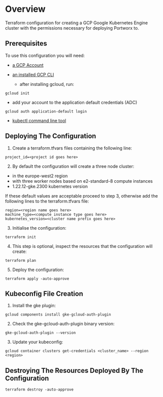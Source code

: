 # Overview

Terraform configuration for creating a GCP Google Kubernetes Engine cluster with the permissions necessary for deploying Portworx to.

## Prerequisites

To use this configuration you will need:

- [a GCP Account](https://console.cloud.google.com/)

- [an installed GCP CLI](https://cloud.google.com/sdk/docs/install)
  - after installing gcloud, run:
```
gcloud init
```
  - add your account to the application default credentials (ADC)
```
gcloud auth application-default login
```
- [kubectl command line tool](https://kubernetes.io/docs/tasks/tools/)

## Deploying The Configuration

1. Create a terraform.tfvars files containing the following line:
```
project_id=<project id goes here>
```

2. By default the configuration will create a three node cluster:

- in the europe-west2 region
- with three worker nodes based on e2-standard-8 compute instances
- 1.22.12-gke.2300 kubernetes version

If these default values are acceptable proceed to step 3, otherwise add the following lines to the terraform.tfvars file:
```
region=<region name goes here>
machine_type=<compute instance type goes here>
kubernetes_version=<cluster name prefix goes here>
```
3. Initialise the configuration:
```
terraform init
```
4. This step is optional, inspect the resources that the configuration will create:
```
terraform plan  
```  
5. Deploy the configuration:
```
terraform apply -auto-approve
```

## Kubeconfig File Creation

1. Install the gke plugin:
```
gcloud components install gke-gcloud-auth-plugin
```
2. Check the gke-gcloud-auth-plugin binary version:
```
gke-gcloud-auth-plugin --version
```
3. Update your kubeconfig:
```
gcloud container clusters get-credentials <cluster_name> --region <region>
```

## Destroying The Resources Deployed By The Configuration
```
terraform destroy -auto-approve
```
